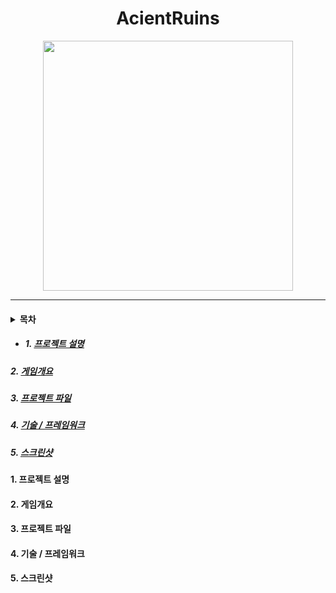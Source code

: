 # <div align=center> AcientRuins </div>
<div align=center> <img src="./ImageFolder/GamePoster.png" width="400" heigh="600"> </div>

-----
#### <details><summary> 목차 </summary>
+ ##### 1. [프로젝트 설명](#1)
##### 2. [게임개요](#2)
##### 3. [프로젝트 파일](#3)
##### 4. [기술 / 프레임워크](#4)
##### 5. [스크린샷](#5)
</details>

#### 1. 프로젝트 설명 <a name ='1'></a>
#### 2. 게임개요 <a name ='2'></a>
#### 3. 프로젝트 파일 <a name ='3'></a>
#### 4. 기술 / 프레임워크 <a name ='4'></a>
#### 5. 스크린샷 <a name ='5'></a>
